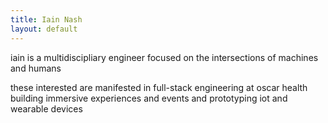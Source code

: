 ```yaml
---
title: Iain Nash
layout: default
---
```


iain is a multidiscipliary engineer
focused on the intersections of 
machines and humans
 
these interested are manifested in
full-stack engineering at oscar health
building immersive experiences and events
and prototyping iot and wearable devices